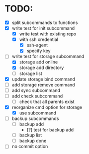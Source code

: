 # TODO:
- [x] split subcommands to functions
- [x] write test for init subcommand
  - [x] write test with existing repo
  - [x] with ssh credential
    - [x] ssh-agent
    - [x] specify key
- [ ] write test for storage subcommand
  - [x] storage add online
  - [x] storage add directory
  - [ ] storage list
- [x] update storage bind command
- [ ] add storage remove command
- [ ] add sync subcommand
- [ ] add check subcommand
  - [ ] check that all parents exist
- [x] reorganize cmd option for storage
  - [x] use subcommand
- [ ] backup subcommands
  - [ ] backup add
    - [?] test for backup add
  - [ ] backup list
  - [ ] backup done
- [ ] no commit option

<!-- vim: set sw=2 ts=2:  -->
